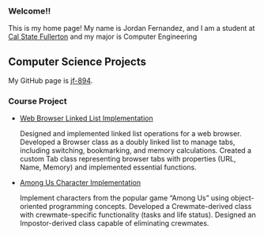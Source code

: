 ### Welcome!!

This is my home page! My name is Jordan Fernandez, and I am a student at [Cal State Fullerton](http://www.fullerton.edu/) and my major is Computer Engineering 
## Computer Science Projects

My GitHub page is [jf-894](http://github.com/jf-894).

### Course Project

*  [Web Browser Linked List Implementation](https://github.com/jf-894/Web-Browser/tree/main)

   Designed and implemented linked list operations for a web browser. Developed a Browser class as a doubly linked list to manage tabs, including switching, bookmarking, and memory calculations. Created a custom Tab class representing browser tabs with properties (URL, Name, Memory) and implemented essential functions.

*  [Among Us Character Implementation](https://github.com/CSUF-CPSC121L-2023S/lab13-jf-894/tree/main/prob02)

   Implement characters from the popular game “Among Us” using object-oriented programming concepts. Developed a Crewmate-derived class with crewmate-specific functionality (tasks and life status).
Designed an Impostor-derived class capable of eliminating crewmates.
